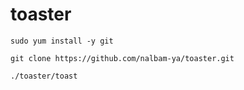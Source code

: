 # toaster

```
sudo yum install -y git

git clone https://github.com/nalbam-ya/toaster.git

./toaster/toast

```
